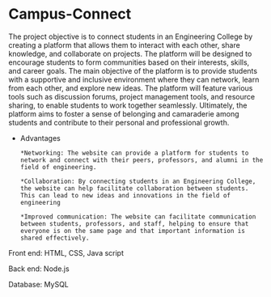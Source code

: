 # Campus-Connect

The project objective is to connect students in an Engineering College by creating a platform that allows them to interact with each other, share knowledge, and collaborate on projects. The platform will be designed to encourage students to form communities based on their interests, skills, and career goals. The main objective of the platform is to provide students with a supportive and inclusive environment where they can network, learn from each other, and explore new ideas. The platform will feature various tools such as discussion forums, project management tools, and resource sharing, to enable students to work together seamlessly. Ultimately, the platform aims to foster a sense of belonging and camaraderie among students and contribute to their personal and professional growth.

- Advantages

      *Networking: The website can provide a platform for students to network and connect with their peers, professors, and alumni in the field of engineering.
      
      *Collaboration: By connecting students in an Engineering College, the website can help facilitate collaboration between students. This can lead to new ideas and innovations in the field of engineering
      
      *Improved communication: The website can facilitate communication between students, professors, and staff, helping to ensure that everyone is on the same page and that important information is shared effectively.

Front end: HTML, CSS, Java script

Back end: Node.js

Database: MySQL
